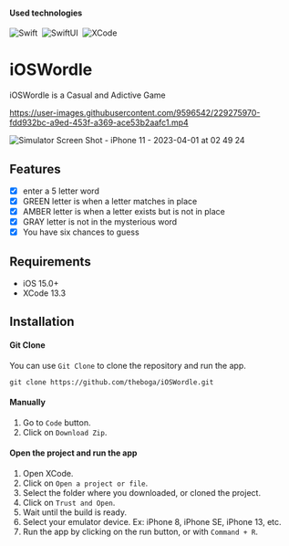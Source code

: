 #### Used technologies
![Swift](https://img.shields.io/badge/-Swift-333333?style=flat&logo=Swift)&nbsp;
![SwiftUI](https://img.shields.io/badge/-SwiftUI-333333?style=flat&logo=Apple)&nbsp;
![XCode](https://img.shields.io/badge/-Xcode-333333?style=flat&logo=Xcode)&nbsp;


# iOSWordle
<p align="center">
  <p align="left">
    iOSWordle is a Casual and Adictive Game
  </p>
</p>


https://user-images.githubusercontent.com/9596542/229275970-fdd932bc-a9ed-453f-a369-ace53b2aafc1.mp4

![Simulator Screen Shot - iPhone 11 - 2023-04-01 at 02 49 24](https://user-images.githubusercontent.com/9596542/229276272-1659d1cb-b4fc-45e0-9987-56ee4acc55ee.png)



## Features

- [x] enter a 5 letter word
- [x] GREEN letter is when a letter matches in place
- [x] AMBER letter is when a letter exists but is not in place
- [x] GRAY letter is not in the mysterious word
- [x] You have six chances to guess
## Requirements

- iOS 15.0+
- XCode 13.3

## Installation

#### Git Clone
You can use `Git Clone` to clone the repository and run the app.

```
git clone https://github.com/theboga/iOSWordle.git
```


#### Manually

1. Go to `Code` button. 
2. Click on `Download Zip`.

#### Open the project and run the app
1. Open XCode.
2. Click on `Open a project or file`.
3. Select the folder where you downloaded, or cloned the project.
4. Click on `Trust and Open`.
5. Wait until the build is ready. 
6. Select your emulator device. Ex: iPhone 8, iPhone SE, iPhone 13, etc.
7. Run the app by clicking on the run button, or with `Command + R`.



